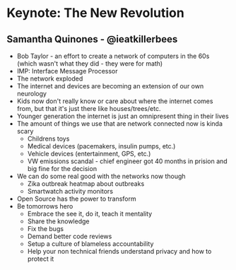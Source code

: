 # Keynote: The New Revolution
## Samantha Quinones - @ieatkillerbees
- Bob Taylor - an effort to create a network of computers in the 60s (which wasn't what they did - they were for math)
- IMP: Interface Message Processor
- The network exploded
- The internet and devices are becoming an extension of our own neurology
- Kids now don't really know or care about where the internet comes from, but that it's just there like houses/trees/etc.
- Younger generation the internet is just an omnipresent thing in their lives
- The amount of things we use that are network connected now is kinda scary
    - Childrens toys
    - Medical devices (pacemakers, insulin pumps, etc.)
    - Vehicle devices (entertainment, GPS, etc.)
    - VW emissions scandal - chief engineer got 40 months in prision and big fine for the decision
- We can do some real good with the networks now though
    - Zika outbreak heatmap about outbreaks
    - Smartwatch activity monitors
- Open Source has the power to transform
- Be tomorrows hero
    - Embrace the see it, do it, teach it mentality
    - Share the knowledge
    - Fix the bugs
    - Demand better code reviews
    - Setup a culture of blameless accountability
    - Help your non technical friends understand privacy and how to protect it
